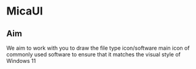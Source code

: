 # MicaUI

## Aim

We aim to work with you to draw the file type icon/software main icon of commonly used software to ensure that it matches the visual style of Windows 11
